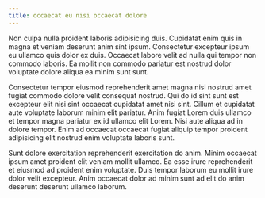 ```yaml
---
title: occaecat eu nisi occaecat dolore
---
```


Non culpa nulla proident laboris adipisicing duis. Cupidatat enim quis in magna et veniam deserunt anim sint ipsum. Consectetur excepteur ipsum eu ullamco quis dolor ex duis. Occaecat labore velit ad nulla qui tempor non commodo laboris. Ea mollit non commodo pariatur est nostrud dolor voluptate dolore aliqua ea minim sunt sunt.

Consectetur tempor eiusmod reprehenderit amet magna nisi nostrud amet fugiat commodo dolore velit consequat nostrud. Qui do id sint sunt est excepteur elit nisi sint occaecat cupidatat amet nisi sint. Cillum et cupidatat aute voluptate laborum minim elit pariatur. Anim fugiat Lorem duis ullamco et tempor magna pariatur ex id ullamco elit Lorem. Nisi aute aliqua ad in dolore tempor. Enim ad occaecat occaecat fugiat aliquip tempor proident adipisicing elit nostrud enim voluptate laboris sunt.

Sunt dolore exercitation reprehenderit exercitation do anim. Minim occaecat ipsum amet proident elit veniam mollit ullamco. Ea esse irure reprehenderit et eiusmod ad proident enim voluptate. Duis tempor laborum eu mollit irure dolor velit excepteur. Anim occaecat dolor ad minim sunt ad elit do anim deserunt deserunt ullamco laborum.